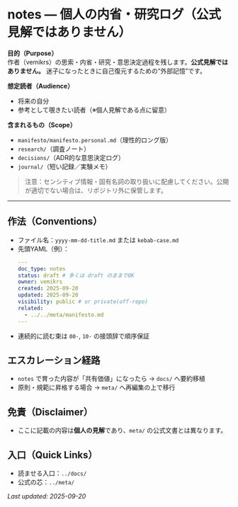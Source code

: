 # notes — 個人の内省・研究ログ（公式見解ではありません）

**目的（Purpose）**  
作者（vemikrs）の思索・内省・研究・意思決定過程を残します。**公式見解ではありません。** 迷子になったときに自己復元するための“外部記憶”です。

**想定読者（Audience）**  
- 将来の自分  
- 参考として覗きたい読者（※個人見解である点に留意）

**含まれるもの（Scope）**  
- `manifesto/manifesto.personal.md`（理性的ロング版）  
- `research/`（調査ノート）  
- `decisions/`（ADR的な意思決定ログ）  
- `journal/`（短い記録／実験メモ）

> 注意：センシティブ情報・固有名詞の取り扱いに配慮してください。公開が適切でない場合は、リポジトリ外に保管します。

---

## 作法（Conventions）
- ファイル名：`yyyy-mm-dd-title.md` または `kebab-case.md`  
- 先頭YAML（例）：
  ```yaml
  ---
  doc_type: notes
  status: draft # 多くは draft のままでOK
  owner: vemikrs
  created: 2025-09-20
  updated: 2025-09-20
  visibility: public # or private(off-repo)
  related:
    - ../../meta/manifesto.md
  ---
  ```
- 連続的に読む束は `00-`, `10-` の接頭辞で順序保証

## エスカレーション経路
- `notes` で育った内容が「共有価値」になったら → `docs/` へ要約移植  
- 原則・規範に昇格する場合 → `meta/` へ再編集の上で移行

## 免責（Disclaimer）
- ここに記載の内容は**個人の見解**であり、`meta/` の公式文書とは異なります。

## 入口（Quick Links）
- 読ませる入口：`../docs/`  
- 公式の芯：`../meta/`

_Last updated: 2025-09-20_

